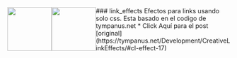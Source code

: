 <div style="text-align:center;margin: auto; width: 100%">
  <img src="http://c1.staticflickr.com/5/4299/35961351031_486016a597_b.jpg" width="100" style="float:left">
  <img src="http://c1.staticflickr.com/5/4317/36094077115_184a4f01a2_b.jpg" width="100" style="float:left">
</div>
### link_effects
Efectos para links usando solo css.
Esta basado en el codigo de tympanus.net
*  Click Aquí para el post [original](https://tympanus.net/Development/CreativeLinkEffects/#cl-effect-17)

